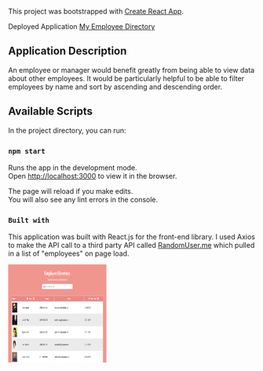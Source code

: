 This project was bootstrapped with [Create React App](https://github.com/facebook/create-react-app).

Deployed Application <a href="https://mr-tyler31.github.io/my-employee-directory/" target="_blank">My Employee Directory</a>

## Application Description

An employee or manager would benefit greatly from being able to view data about other employees. It would be particularly helpful to be able to filter employees by name and sort by ascending and descending order.

## Available Scripts

In the project directory, you can run:

### `npm start`

Runs the app in the development mode.<br />
Open [http://localhost:3000](http://localhost:3000) to view it in the browser.

The page will reload if you make edits.<br />
You will also see any lint errors in the console.

### `Built with`

This application was built with React.js for the front-end library. I used Axios to make the API call to a third party API called <a href="https://randomuser.me/">RandomUser.me</a> which pulled in a list of "employees" on page load.

<img class="img-fluid py-2" src="public/display.PNG" alt="screen shot" width="200" height="200">
